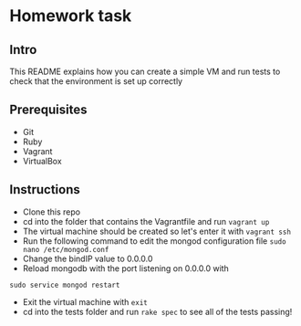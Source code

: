 # Homework task
## Intro
This README explains how you can create a simple VM and run tests to check that
the environment is set up correctly
## Prerequisites
- Git
- Ruby
- Vagrant
- VirtualBox

## Instructions
- Clone this repo
- cd into the folder that contains the Vagrantfile and run `vagrant up`
- The virtual machine should be created so let's enter it with `vagrant ssh`
- Run the following command to edit the mongod configuration file
`sudo nano /etc/mongod.conf`
- Change the bindIP value to 0.0.0.0
- Reload mongodb with the port listening on 0.0.0.0 with
```
sudo service mongod restart
```
- Exit the virtual machine with `exit`
- cd into the tests folder and run `rake spec` to see all of the tests passing!
